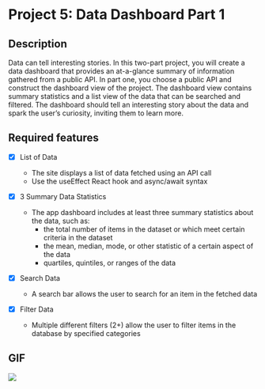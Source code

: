 # Project 5: Data Dashboard Part 1

## Description

Data can tell interesting stories. In this two-part project, you will create a data dashboard that provides an at-a-glance summary of information gathered from a public API. In part one, you choose a public API and construct the dashboard view of the project. The dashboard view contains summary statistics and a list view of the data that can be searched and filtered. The dashboard should tell an interesting story about the data and spark the user’s curiosity, inviting them to learn more.

## Required features

- [x] List of Data

  - The site displays a list of data fetched using an API call
  - Use the useEffect React hook and async/await syntax

- [x] 3 Summary Data Statistics

  - The app dashboard includes at least three summary statistics about the data, such as:
    - the total number of items in the dataset or which meet certain criteria in the dataset
    - the mean, median, mode, or other statistic of a certain aspect of the data
    - quartiles, quintiles, or ranges of the data

- [x] Search Data

  - A search bar allows the user to search for an item in the fetched data

- [x] Filter Data

  - Multiple different filters (2+) allow the user to filter items in the database by specified categories

## GIF

![](Gifs/Submission.gif)
